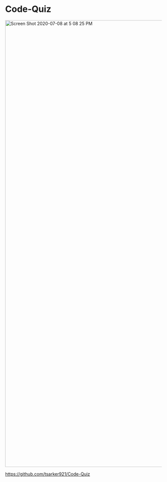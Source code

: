 # Code-Quiz

<img width="1440" alt="Screen Shot 2020-07-08 at 5 08 25 PM" src="https://user-images.githubusercontent.com/67039558/86970759-e9544000-c13d-11ea-8a8d-89eb355db6c9.png">

 https://github.com/tsarker921/Code-Quiz
